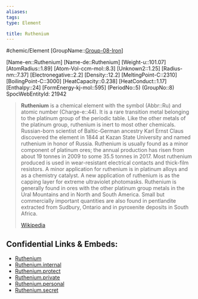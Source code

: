```yaml
---
aliases: 
tags: 
type: Element

title: Ruthenium
---
```

#chemic/Element 
[GroupName::[Group-08-Iron](chemic/Elements/Group-08-Iron.md)]

[Name-en::Ruthenium]
[Name-de::Ruthenium]
[Weight-u::101.07]
[AtomRadius::1.89]
[Atom-Vol-ccm-mol::8.3]
[Unknown2::1.25]
[Radius-nm::7.37]
[Electronegative::2.2]
[Density::12.2]
[MeltingPoint-C::2310]
[BoilingPoint-C::3000]
[HeatCapacity::0.238]
[HeatConduct::1.17]
[Enthalpy::24]
[FormEnergy-kj-mol::595]
(PeriodNo::5)
(GroupNo::8)
SpocWebEntityId: 21942


> **Ruthenium** is a chemical element with the symbol (Abbr::Ru) and atomic number (Charge-e::44). It is a rare transition metal belonging to the platinum group of the periodic table. Like the other metals of the platinum group, ruthenium is inert to most other chemicals. Russian-born scientist of Baltic-German ancestry Karl Ernst Claus discovered the element in 1844 at Kazan State University and named ruthenium in honor of Russia. Ruthenium is usually found as a minor component of platinum ores; the annual production has risen from about 19 tonnes in 2009 to some 35.5 tonnes in 2017. Most ruthenium produced is used in wear-resistant electrical contacts and thick-film resistors. A minor application for ruthenium is in platinum alloys and as a chemistry catalyst. A new application of ruthenium is as the capping layer for extreme ultraviolet photomasks. Ruthenium is generally found in ores with the other platinum group metals in the Ural Mountains and in North and South America. Small but commercially important quantities are also found in pentlandite extracted from Sudbury, Ontario and in pyroxenite deposits in South Africa.
>
> [Wikipedia](https://en.wikipedia.org/wiki/Ruthenium)




## Confidential Links & Embeds: 
- [Ruthenium](../../../../_public/chemic/Elements/Group-08-Iron/Ruthenium.md) 
- [Ruthenium.internal](../../../../_internal/chemic/Elements/Group-08-Iron/Ruthenium.internal.md) 
- [Ruthenium.protect](../../../../_protect/chemic/Elements/Group-08-Iron/Ruthenium.protect.md) 
- [Ruthenium.private](../../../../_private/chemic/Elements/Group-08-Iron/Ruthenium.private.md) 
- [Ruthenium.personal](../../../../_personal/chemic/Elements/Group-08-Iron/Ruthenium.personal.md) 
- [Ruthenium.secret](../../../../_secret/chemic/Elements/Group-08-Iron/Ruthenium.secret.md) 
